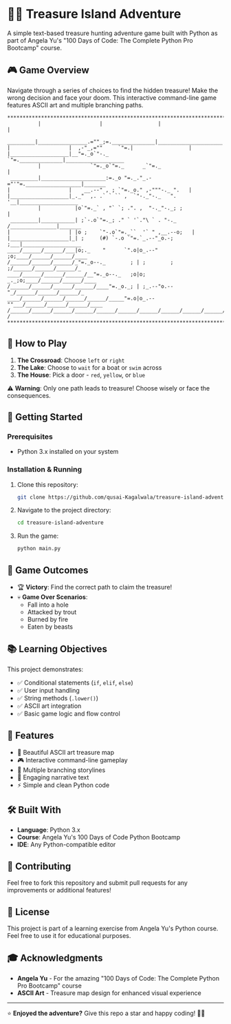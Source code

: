 # 🏴‍☠️ Treasure Island Adventure

A simple text-based treasure hunting adventure game built with Python as part of Angela Yu's "100 Days of Code: The Complete Python Pro Bootcamp" course.

## 🎮 Game Overview

Navigate through a series of choices to find the hidden treasure! Make the wrong decision and face your doom. This interactive command-line game features ASCII art and multiple branching paths.

```
*******************************************************************************
          |                   |                  |                     |
 _________|________________.=""_;=.______________|_____________________|_______
|                   |  ,-"_,=""     `"=.|                  |
|___________________|__"=._o`"-._        `"=.______________|___________________
          |                `"=._o`"=._      _`"=._                     |
 _________|_____________________:=._o "=._."_.-="'"=.__________________|_______
|                   |    __.--" , ; `"=._o." ,-"""-._ ".   |
|___________________|_._"  ,. .` ` `` ,  `"-._"-._   ". '__|___________________
          |           |o`"=._` , "` `; .". ,  "-._"-._; ;              |
 _________|___________| ;`-.o`"=._; ." ` '`."\ ` . "-._ /_______________|_______
|                   | |o ;    `"-.o`"=._``  '` " ,__.--o;   |
|___________________|_| ;     (#) `-.o `"=.`_.--"_o.-; ;___|___________________
____/______/______/___|o;._    "      `".o|o_.--"    ;o;____/______/______/____
/______/______/______/_"=._o--._        ; | ;        ; ;/______/______/______/_
____/______/______/______/__"=._o--._   ;o|o;     _._;o;____/______/______/____
/______/______/______/______/____"=._o._; | ;_.--"o.--"_/______/______/______/_
____/______/______/______/______/_____"=.o|o_.--""___/______/______/______/____
/______/______/______/______/______/______/______/______/______/______/_____ /
*******************************************************************************
```

## 🎯 How to Play

1. **The Crossroad**: Choose `left` or `right`
2. **The Lake**: Choose to `wait` for a boat or `swim` across
3. **The House**: Pick a door - `red`, `yellow`, or `blue`

⚠️ **Warning**: Only one path leads to treasure! Choose wisely or face the consequences.

## 🚀 Getting Started

### Prerequisites
- Python 3.x installed on your system

### Installation & Running
1. Clone this repository:
   ```bash
   git clone https://github.com/qusai-Kagalwala/treasure-island-adventure.git
   ```

2. Navigate to the project directory:
   ```bash
   cd treasure-island-adventure
   ```

3. Run the game:
   ```bash
   python main.py
   ```

## 🎲 Game Outcomes

- 🏆 **Victory**: Find the correct path to claim the treasure!
- 💀 **Game Over Scenarios**:
  - Fall into a hole
  - Attacked by trout
  - Burned by fire
  - Eaten by beasts

## 📚 Learning Objectives

This project demonstrates:
- ✅ Conditional statements (`if`, `elif`, `else`)
- ✅ User input handling
- ✅ String methods (`.lower()`)
- ✅ ASCII art integration
- ✅ Basic game logic and flow control

## 🌟 Features

- 🎨 Beautiful ASCII art treasure map
- 🎮 Interactive command-line gameplay
- 🔀 Multiple branching storylines
- 💬 Engaging narrative text
- ⚡ Simple and clean Python code

## 🛠️ Built With

- **Language**: Python 3.x
- **Course**: Angela Yu's 100 Days of Code Python Bootcamp
- **IDE**: Any Python-compatible editor

## 🤝 Contributing

Feel free to fork this repository and submit pull requests for any improvements or additional features!

## 📝 License

This project is part of a learning exercise from Angela Yu's Python course. Feel free to use it for educational purposes.

## 🎓 Acknowledgments

- **Angela Yu** - For the amazing "100 Days of Code: The Complete Python Pro Bootcamp" course
- **ASCII Art** - Treasure map design for enhanced visual experience

---

⭐ **Enjoyed the adventure?** Give this repo a star and happy coding! 🐍✨
